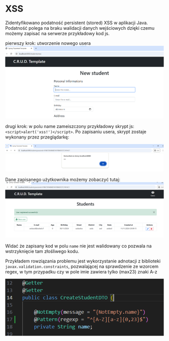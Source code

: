 # XSS

Zidentyfikowano podatność persistent (stored) XSS w aplikacji Java. Podatność polega na braku walidacji danych wejściowych dzięki czemu możemy zapisać na serwerze przykładowy kod js.

pierwszy krok: utworzenie nowego usera
![test0](./new.png)

drugi krok: w polu name zameiszczony przykładowy skrypt js: `<script>alert('xss!')</script>`. Po zapisaniu usera, skrypt zostaje wykonany przez przeglądarkę:

![test2](./xss.png)

Dane zapisanego użytkownika możemy zobaczyć tutaj:
![test1](./test-user.png)


Widać że zapisany kod w polu `name` nie jest walidowany co pozwala na wstrzyknięcie tam złośliwego kodu.

Przykładem rowziązania problemu jest wykorzystanie adnotacji z biblioteki `javax.validation.constraints`, pozwalającej na sprawdzenie ze wzorcem regex, w tym przypadku czy w pole imie zawiera tylko (max23) znaki A-z 

![test3](./name-validation.png)

